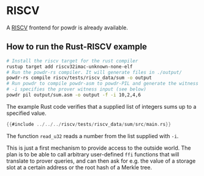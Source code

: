 # RISCV

A [RISCV](https://riscv.org/specifications/ratified/) frontend for powdr is already available.

## How to run the Rust-RISCV example

```sh
# Install the riscv target for the rust compiler
rustup target add riscv32imac-unknown-none-elf
# Run the powdr-rs compiler. It will generate files in ./output/
powdr-rs compile riscv/tests/riscv_data/sum -o output
# Run powdr to compile powdr-asm to powdr-PIL and generate the witness
# -i specifies the prover witness input (see below)
powdr pil output/sum.asm -o output -f -i 10,2,4,6
```

The example Rust code verifies that a supplied list of integers sums up to a specified value.

```rust
{{#include ../../../riscv/tests/riscv_data/sum/src/main.rs}}
```

The function `read_u32` reads a number from the list supplied with `-i`.

This is just a first mechanism to provide access to the outside world.
The plan is to be able to call arbitrary user-defined `ffi` functions that will translate to prover queries,
and can then ask for e.g. the value of a storage slot at a certain address or the root hash of a Merkle tree.
